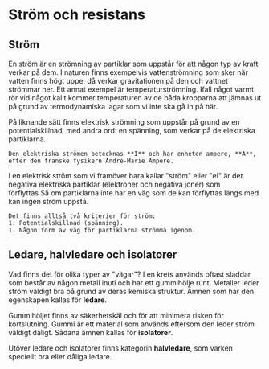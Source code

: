 # Ström och resistans

## Ström

En ström är en strömning av partiklar som uppstår för att någon typ av kraft verkar på dem. I naturen finns exempelvis vattenströmning som sker när vatten finns högt uppe, då verkar gravitationen på den och vattnet strömmar ner. Ett annat exempel är temperaturströmning. Ifall något varmt rör vid något kallt kommer temperaturen av de båda kropparna att jämnas ut på grund av termodynamiska lagar som vi inte ska gå in på här.

På liknande sätt finns elektrisk strömning som uppstår på grund av en potentialskillnad, med andra ord: en spänning, som verkar på de elektriska partiklarna. 

```admonish
Den elektriska strömen betecknas **I** och har enheten ampere, **A**, efter den franske fysikern André-Marie Ampère.
```

I en elektrisk ström som vi framöver bara kallar "ström" eller "el" är det negativa elektriska partiklar (elektroner och negativa joner) som förflyttas.Så om partiklarna inte har en väg som de kan förflyttas längs med kan ingen ström uppstå.

```admonish
Det finns alltså två kriterier för ström:
1. Potentialskillnad (spänning).
1. Någon form av väg för partiklarna strömma igenom.
```



## Ledare, halvledare och isolatorer
Vad finns det för olika typer av "vägar"? I en krets används oftast sladdar som består av någon metall inuti och har ett gummihölje runt. Metaller leder ström väldigt bra på grund av deras kemiska struktur. Ämnen som har den egenskapen kallas för **ledare**. 

Gummihöljet finns av säkerhetskäl och för att minimera risken för kortslutning. Gummi är ett material som används eftersom den leder ström väldigt dåligt. Sådana ämnen kallas för **isolatorer**. 

Utöver ledare och isolatorer finns kategorin **halvledare**, som varken speciellt bra eller dåliga ledare. 




